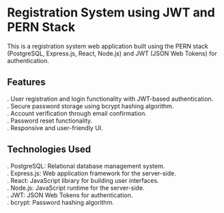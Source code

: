 # Registration System using JWT and PERN Stack

This is a registration system web application built using the PERN stack (PostgreSQL, Express.js, React, Node.js) and JWT (JSON Web Tokens) for authentication.

## Features
. User registration and login functionality with JWT-based authentication.<br>
. Secure password storage using bcrypt hashing algorithm.<br>
. Account verification through email confirmation.<br>
. Password reset functionality.<br>
. Responsive and user-friendly UI.<br>

## Technologies Used
. PostgreSQL: Relational database management system.<br>
. Express.js: Web application framework for the server-side.<br>
. React: JavaScript library for building user interfaces.<br>
. Node.js: JavaScript runtime for the server-side.<br>
. JWT: JSON Web Tokens for authentication.<br>
. bcrypt: Password hashing algorithm.<br>
